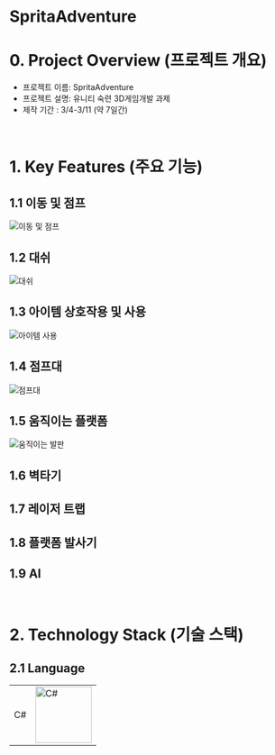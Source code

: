 # SpritaAdventure

# 0. Project Overview (프로젝트 개요)
- 프로젝트 이름: SpritaAdventure
- 프로젝트 설명: 유니티 숙련 3D게임개발 과제
- 제작 기간 :  3/4-3/11 (약 7일간)
<br/>

# 1. Key Features (주요 기능)
## 1.1 이동 및 점프
![이동 및 점프](https://github.com/user-attachments/assets/31ef7755-b657-4d9e-964d-0113599b967e)
## 1.2 대쉬
![대쉬](https://github.com/user-attachments/assets/1aef561e-03f0-4cdd-9830-1fb8b39dc5fd)
## 1.3 아이템 상호작용 및 사용
![아이템 사용](https://github.com/user-attachments/assets/c464b68c-1159-487e-bf4b-1c905eadc6b0)
## 1.4 점프대
![점프대](https://github.com/user-attachments/assets/20d8a386-8961-4f58-9bd5-f740787cb1d8)
## 1.5 움직이는 플랫폼
![움직이는 발판](https://github.com/user-attachments/assets/e7f56228-35df-4bb8-85b7-870b276ad771)
## 1.6 벽타기
## 1.7 레이저 트랩
## 1.8 플랫폼 발사기
## 1.9 AI
<br/>

# 2. Technology Stack (기술 스택)
## 2.1 Language
|  |  |
|-----------------|-----------------|
| C#  | <img src="https://github.com/user-attachments/assets/4f255484-94a2-49dd-8648-2d8c794bcc54" alt="C#" width="100">

<br/>
